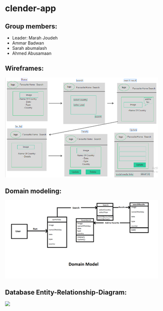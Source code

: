 # clender-app

## Group members:

- Leader: Marah Joudeh
- Ammar Badwan 
- Sarah abumalash
- Ahmed Abusamaan

## Wireframes:

![](/images/layout.png)

## Domain modeling:

![](/images/domain.png)

## Database Entity-Relationship-Diagram:

![](/images/diagram.png)
